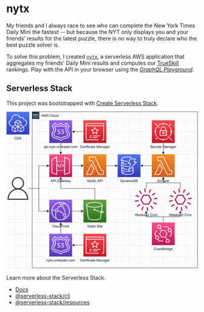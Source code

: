 # nytx

My friends and I always race to see who can complete the New York Times Daily Mini the fastest -- but because the NYT only displays you and your friends’ results for the latest puzzle, there is no way to truly declare who the best puzzle solver is.

To solve this problem, I created [`nytx`](https://nytx.omikader.com), a serverless AWS application that aggregates my friends' Daily Mini results and computes our [TrueSkill](https://www.microsoft.com/en-us/research/project/trueskill-ranking-system/) rankings. Play with the API in your browser using the [_GraphQL Playground_](https://api.nytx.omikader.com).

## Serverless Stack

This project was bootstrapped with [Create Serverless Stack](https://docs.serverless-stack.com/packages/create-serverless-stack).

![infra](images/infra.png)

Learn more about the Serverless Stack.

- [Docs](https://docs.serverless-stack.com)
- [@serverless-stack/cli](https://docs.serverless-stack.com/packages/cli)
- [@serverless-stack/resources](https://docs.serverless-stack.com/packages/resources)
